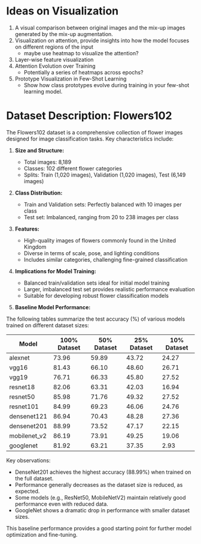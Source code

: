 # Ideas on Visualization
1. A visual comparison between original images and the mix-up images generated by the mix-up augmentation.
2. Visualization on attention, provide insights into how the model focuses on different regions of the input
   - maybe use heatmap to visualize the attention?
3. Layer-wise feature visualization
4. Attention Evolution over Training
   - Potentially a series of heatmaps across epochs?
5. Prototype Visualization in Few-Shot Learning
   - Show how class prototypes evolve during training in your few-shot learning model.


# Dataset Description: Flowers102

The Flowers102 dataset is a comprehensive collection of flower images designed for image classification tasks. Key characteristics include:

1. **Size and Structure:**
   - Total images: 8,189
   - Classes: 102 different flower categories
   - Splits: Train (1,020 images), Validation (1,020 images), Test (6,149 images)

2. **Class Distribution:**
   - Train and Validation sets: Perfectly balanced with 10 images per class
   - Test set: Imbalanced, ranging from 20 to 238 images per class

3. **Features:**
   - High-quality images of flowers commonly found in the United Kingdom
   - Diverse in terms of scale, pose, and lighting conditions
   - Includes similar categories, challenging fine-grained classification

4. **Implications for Model Training:**
   - Balanced train/validation sets ideal for initial model training
   - Larger, imbalanced test set provides realistic performance evaluation
   - Suitable for developing robust flower classification models

5. **Baseline Model Performance:**

The following tables summarize the test accuracy (%) of various models trained on different dataset sizes:

| Model         | 100% Dataset | 50% Dataset | 25% Dataset | 10% Dataset |
|---------------|--------------|-------------|-------------|-------------|
| alexnet       | 73.96        | 59.89       | 43.72       | 24.27       |
| vgg16         | 81.43        | 66.10       | 48.60       | 26.71       |
| vgg19         | 76.71        | 66.33       | 45.80       | 27.52       |
| resnet18      | 82.06        | 63.31       | 42.03       | 16.94       |
| resnet50      | 85.98        | 71.76       | 49.32       | 27.52       |
| resnet101     | 84.99        | 69.23       | 46.06       | 24.76       |
| densenet121   | 86.94        | 70.43       | 48.28       | 27.36       |
| densenet201   | 88.99        | 73.52       | 47.17       | 22.15       |
| mobilenet_v2  | 86.19        | 73.91       | 49.25       | 19.06       |
| googlenet     | 81.92        | 63.21       | 37.35       | 2.93        |

Key observations:
- DenseNet201 achieves the highest accuracy (88.99%) when trained on the full dataset.
- Performance generally decreases as the dataset size is reduced, as expected.
- Some models (e.g., ResNet50, MobileNetV2) maintain relatively good performance even with reduced data.
- GoogleNet shows a dramatic drop in performance with smaller dataset sizes.

This baseline performance provides a good starting point for further model optimization and fine-tuning.
